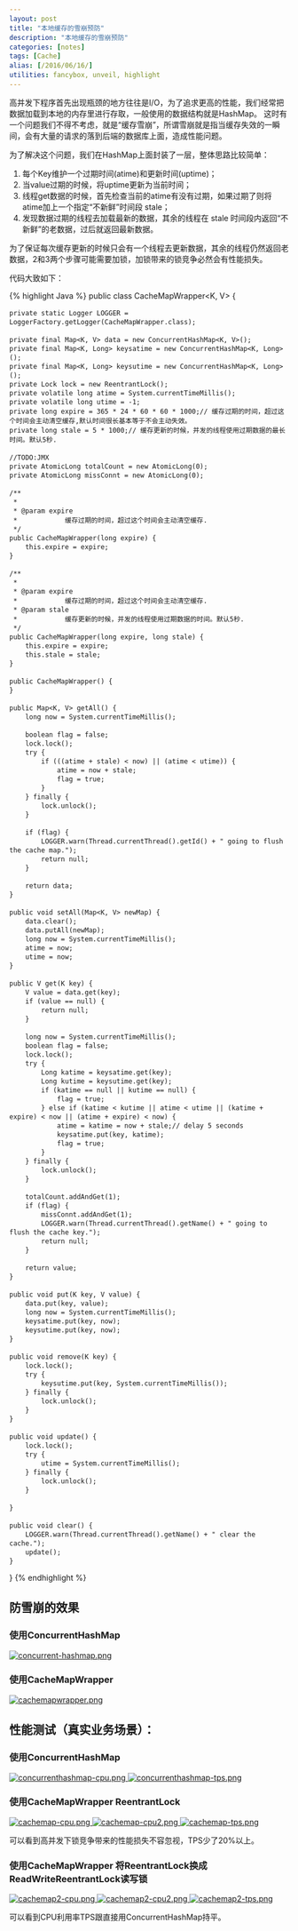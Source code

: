```yaml
---
layout: post
title: "本地缓存的雪崩预防"
description: "本地缓存的雪崩预防"
categories: [notes]
tags: [Cache]
alias: [/2016/06/16/]
utilities: fancybox, unveil, highlight
---
```


高并发下程序首先出现瓶颈的地方往往是I/O，为了追求更高的性能，我们经常把数据加载到本地的内存里进行存取，一般使用的数据结构就是HashMap。
这时有一个问题我们不得不考虑，就是“缓存雪崩”，所谓雪崩就是指当缓存失效的一瞬间，会有大量的请求的落到后端的数据库上面，造成性能问题。

为了解决这个问题，我们在HashMap上面封装了一层，整体思路比较简单：

1. 每个Key维护一个过期时间(atime)和更新时间(uptime)；
2. 当value过期的时候，将uptime更新为当前时间；
3. 线程get数据的时候，首先检查当前的atime有没有过期，如果过期了则将atime加上一个指定“不新鲜”时间段 stale；
4. 发现数据过期的线程去加载最新的数据，其余的线程在 stale 时间段内返回“不新鲜”的老数据，过后就返回最新数据。

为了保证每次缓存更新的时候只会有一个线程去更新数据，其余的线程仍然返回老数据，2和3两个步骤可能需要加锁，加锁带来的锁竞争必然会有性能损失。

代码大致如下：

{% highlight Java %}
public class CacheMapWrapper<K, V> {

	private static Logger LOGGER = LoggerFactory.getLogger(CacheMapWrapper.class);

	private final Map<K, V> data = new ConcurrentHashMap<K, V>();
	private final Map<K, Long> keysatime = new ConcurrentHashMap<K, Long>();
	private final Map<K, Long> keysutime = new ConcurrentHashMap<K, Long>();
	private Lock lock = new ReentrantLock();
	private volatile long atime = System.currentTimeMillis();
	private volatile long utime = -1;
	private long expire = 365 * 24 * 60 * 60 * 1000;// 缓存过期的时间，超过这个时间会主动清空缓存,默认时间很长基本等于不会主动失效。
	private long stale = 5 * 1000;// 缓存更新的时候，并发的线程使用过期数据的最长时间。默认5秒.

	//TODO:JMX
	private AtomicLong totalCount = new AtomicLong(0);
	private AtomicLong missConnt = new AtomicLong(0);

	/**
	 * 
	 * @param expire
	 *            缓存过期的时间，超过这个时间会主动清空缓存.
	 */
	public CacheMapWrapper(long expire) {
		this.expire = expire;
	}

	/**
	 * 
	 * @param expire
	 *            缓存过期的时间，超过这个时间会主动清空缓存.
	 * @param stale
	 *            缓存更新的时候，并发的线程使用过期数据的时间。默认5秒.
	 */
	public CacheMapWrapper(long expire, long stale) {
		this.expire = expire;
		this.stale = stale;
	}

	public CacheMapWrapper() {
	}

	public Map<K, V> getAll() {
		long now = System.currentTimeMillis();

		boolean flag = false;
		lock.lock();
		try {
			if (((atime + stale) < now) || (atime < utime)) {
				atime = now + stale;
				flag = true;
			}
		} finally {
			lock.unlock();
		}

		if (flag) {
			LOGGER.warn(Thread.currentThread().getId() + " going to flush the cache map.");
			return null;
		}

		return data;
	}

	public void setAll(Map<K, V> newMap) {
		data.clear();
		data.putAll(newMap);
		long now = System.currentTimeMillis();
		atime = now;
		utime = now;
	}

	public V get(K key) {
		V value = data.get(key);
		if (value == null) {
			return null;
		}

		long now = System.currentTimeMillis();
		boolean flag = false;
		lock.lock();
		try {
			Long katime = keysatime.get(key);
			Long kutime = keysutime.get(key);
			if (katime == null || kutime == null) {
				flag = true;
			} else if (katime < kutime || atime < utime || (katime + expire) < now || (atime + expire) < now) {
				atime = katime = now + stale;// delay 5 seconds
				keysatime.put(key, katime);
				flag = true;
			}
		} finally {
			lock.unlock();
		}

		totalCount.addAndGet(1);
		if (flag) {
			missConnt.addAndGet(1);
			LOGGER.warn(Thread.currentThread().getName() + " going to flush the cache key.");
			return null;
		}

		return value;
	}

	public void put(K key, V value) {
		data.put(key, value);
		long now = System.currentTimeMillis();
		keysatime.put(key, now);
		keysutime.put(key, now);
	}

	public void remove(K key) {
		lock.lock();
		try {
			keysutime.put(key, System.currentTimeMillis());
		} finally {
			lock.unlock();
		}
	}

	public void update() {
		lock.lock();
		try {
			utime = System.currentTimeMillis();
		} finally {
			lock.unlock();
		}

	}

	public void clear() {
		LOGGER.warn(Thread.currentThread().getName() + " clear the cache.");
		update();
	}
}
{% endhighlight %}

## 防雪崩的效果

### 使用ConcurrentHashMap

<a class="post-image" href="/assets/images/posts/concurrent-hashmap.png">
<img itemprop="image" data-src="/assets/images/posts/concurrent-hashmap.png" src="/assets/js/unveil/loader.gif" alt="concurrent-hashmap.png" />
</a>

### 使用CacheMapWrapper

<a class="post-image" href="/assets/images/posts/cachemapwrapper.png">
<img itemprop="image" data-src="/assets/images/posts/cachemapwrapper.png" src="/assets/js/unveil/loader.gif" alt="cachemapwrapper.png" />
</a>


## 性能测试（真实业务场景）：

### 使用ConcurrentHashMap

<a class="post-image" href="/assets/images/posts/concurrenthashmap-cpu.png">
<img itemprop="image" data-src="/assets/images/posts/concurrenthashmap-cpu.png" src="/assets/js/unveil/loader.gif" alt="concurrenthashmap-cpu.png" />
</a>


<a class="post-image" href="/assets/images/posts/concurrenthashmap-tps.png">
<img itemprop="image" data-src="/assets/images/posts/concurrenthashmap-tps.png" src="/assets/js/unveil/loader.gif" alt="concurrenthashmap-tps.png" />
</a>

### 使用CacheMapWrapper ReentrantLock

<a class="post-image" href="/assets/images/posts/cachemap-cpu.png">
<img itemprop="image" data-src="/assets/images/posts/cachemap-cpu.png" src="/assets/js/unveil/loader.gif" alt="cachemap-cpu.png" />
</a>

<a class="post-image" href="/assets/images/posts/cachemap-cpu2.png">
<img itemprop="image" data-src="/assets/images/posts/cachemap-cpu2.png" src="/assets/js/unveil/loader.gif" alt="cachemap-cpu2.png" />
</a>


<a class="post-image" href="/assets/images/posts/cachemap-tps.png">
<img itemprop="image" data-src="/assets/images/posts/cachemap-tps.png" src="/assets/js/unveil/loader.gif" alt="cachemap-tps.png" />
</a>

可以看到高并发下锁竞争带来的性能损失不容忽视，TPS少了20%以上。


### 使用CacheMapWrapper 将ReentrantLock换成ReadWriteReentrantLock读写锁

<a class="post-image" href="/assets/images/posts/cachemap2-cpu.png">
<img itemprop="image" data-src="/assets/images/posts/cachemap2-cpu.png" src="/assets/js/unveil/loader.gif" alt="cachemap2-cpu.png" />
</a>

<a class="post-image" href="/assets/images/posts/cachemap2-cpu2.png">
<img itemprop="image" data-src="/assets/images/posts/cachemap2-cpu2.png" src="/assets/js/unveil/loader.gif" alt="cachemap2-cpu2.png" />
</a>


<a class="post-image" href="/assets/images/posts/cachemap2-tps.png">
<img itemprop="image" data-src="/assets/images/posts/cachemap2-tps.png" src="/assets/js/unveil/loader.gif" alt="cachemap2-tps.png" />
</a>

可以看到CPU利用率TPS跟直接用ConcurrentHashMap持平。





